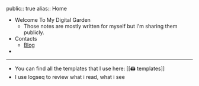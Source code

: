 public:: true
alias:: Home

- Welcome To My Digital Garden
	- Those notes are mostly written for myself but I'm sharing them publicly.
- Contacts
	- [Blog](https://aetherhjf.com)
-
- ---
- You can find all the templates that I use here: [[🖨 templates]]
- I use logseq to review what i read, what i see
